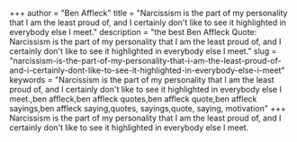 +++
author = "Ben Affleck"
title = "Narcissism is the part of my personality that I am the least proud of, and I certainly don't like to see it highlighted in everybody else I meet."
description = "the best Ben Affleck Quote: Narcissism is the part of my personality that I am the least proud of, and I certainly don't like to see it highlighted in everybody else I meet."
slug = "narcissism-is-the-part-of-my-personality-that-i-am-the-least-proud-of-and-i-certainly-dont-like-to-see-it-highlighted-in-everybody-else-i-meet"
keywords = "Narcissism is the part of my personality that I am the least proud of, and I certainly don't like to see it highlighted in everybody else I meet.,ben affleck,ben affleck quotes,ben affleck quote,ben affleck sayings,ben affleck saying,quotes, sayings,quote, saying, motivation"
+++
Narcissism is the part of my personality that I am the least proud of, and I certainly don't like to see it highlighted in everybody else I meet.
